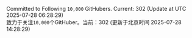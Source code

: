 Committed to Following `10,000` GitHubers. Current: <!-- FOLLOWING_COUNT -->302<!-- FOLLOWING_COUNT --> (Update at UTC <!-- LAST_UPDATED -->2025-07-28 06:28:29<!-- LAST_UPDATED -->)<br>
致力于关注`10,000`个GitHuber。当前：<!-- FOLLOWING_COUNT -->302<!-- FOLLOWING_COUNT --> (更新于北京时间 <!-- LAST_UPDATED_CST -->2025-07-28 14:28:29<!-- LAST_UPDATED_CST -->)
